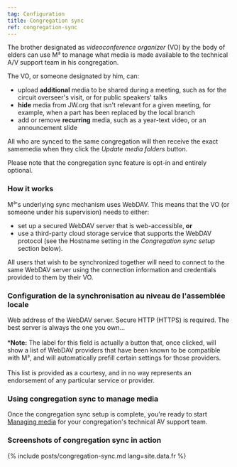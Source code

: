 ```yaml
---
tag: Configuration
title: Congregation sync
ref: congregation-sync
---
```


The brother designated as *videoconference organizer* (VO) by the body of elders can use M³ to manage what media is made available to the technical A/V support team in his congregation.

The VO, or someone designated by him, can:

- upload **additional** media to be shared during a meeting, such as for the circuit overseer's visit, or for public speakers' talks
- **hide** media from JW.org that isn't relevant for a given meeting, for example, when a part has been replaced by the local branch
- add or remove **recurring** media, such as a year-text video, or an announcement slide

All who are synced to the same congregation will then receive the exact samemedia when they click the *Update media folders* button.

Please note that the congregation sync feature is opt-in and entirely optional.

### How it works

M³'s underlying sync mechanism uses WebDAV. This means that the VO (or someone under his supervision) needs to either:

- set up a secured WebDAV server that is web-accessible, **or**
- use a third-party cloud storage service that supports the WebDAV protocol (see the Hostname setting in the *Congregation sync setup* section below).

All users that wish to be synchronized together will need to connect to the same WebDAV server using the connection information and credentials provided to them by their VO.

### Configuration de la synchronisation au niveau de l'assemblée locale

Web address of the WebDAV server. Secure HTTP (HTTPS) is required. The best server is always the one you own...</em> <br><br> ***Note:** The label for this field is actually a button that, once clicked, will show a list of WebDAV providers that have been known to be compatible with M³, and will automatically prefill certain settings for those providers. <br><br> This list is provided as a courtesy, and in no way represents an endorsement of any particular service or provider.</td> </tr> 

</tbody> </table> 



### Using congregation sync to manage media

Once the congregation sync setup is complete, you're ready to start [Managing media]({{page.lang}}/#manage-media) for your congregation's technical AV support team.



### Screenshots of congregation sync in action

{% include posts/congregation-sync.md lang=site.data.fr %}
